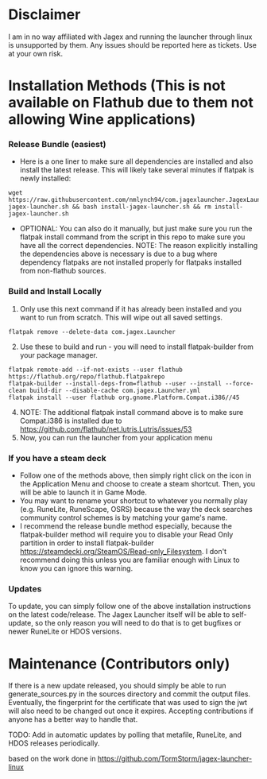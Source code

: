 # Disclaimer
I am in no way affiliated with Jagex and running the launcher through linux is unsupported by them. Any issues should be reported here as tickets. Use at your own risk.

# Installation Methods (This is not available on Flathub due to them not allowing Wine applications)
### Release Bundle (easiest)
- Here is a one liner to make sure all dependencies are installed and also install the latest release. This will likely take several minutes if flatpak is newly installed:
```
wget https://raw.githubusercontent.com/nmlynch94/com.jagexlauncher.JagexLauncher/main/install-jagex-launcher.sh && bash install-jagex-launcher.sh && rm install-jagex-launcher.sh
```
- OPTIONAL: You can also do it manually, but just make sure you run the flatpak install command from the script in this repo to make sure you have all the correct dependencies.
NOTE: The reason explicitly installing the dependencies above is necessary is due to a bug where dependency flatpaks are not installed properly for flatpaks installed from non-flathub sources. 

### Build and Install Locally

1. Only use this next command if it has already been installed and you want to run from scratch. This will wipe out all saved settings.
```
flatpak remove --delete-data com.jagex.Launcher
```

2. Use these to build and run - you will need to install flatpak-builder from your package manager.
```
flatpak remote-add --if-not-exists --user flathub https://flathub.org/repo/flathub.flatpakrepo
flatpak-builder --install-deps-from=flathub --user --install --force-clean build-dir --disable-cache com.jagex.Launcher.yml
flatpak install --user flathub org.gnome.Platform.Compat.i386//45
```
4. NOTE: The additional flatpak install command above is to make sure Compat.i386 is installed due to https://github.com/flathub/net.lutris.Lutris/issues/53
5. Now, you can run the launcher from your application menu

### If you have a steam deck
- Follow one of the methods above, then simply right click on the icon in the Application Menu and choose to create a steam shortcut. Then, you will be able to launch it in Game Mode.
- You may want to rename your shortcut to whatever you normally play (e.g. RuneLite, RuneScape, OSRS) because the way the deck searches community control schemes is by matching your game's name.
- I recommend the release bundle method especially, because the flatpak-builder method will require you to disable your Read Only partition in order to install flatpak-builder https://steamdecki.org/SteamOS/Read-only_Filesystem. I don't recommend doing this unless you are familiar enough with Linux to know you can ignore this warning.

### Updates
To update, you can simply follow one of the above installation instructions on the latest code/release. The Jagex Launcher itself will be able to self-update, so the only reason you will need to do that is to get bugfixes or newer RuneLite or HDOS versions. 

# Maintenance (Contributors only)
If there is a new update released, you should simply be able to run generate_sources.py in the sources directory and commit the output files. Eventually, the fingerprint for the certificate that was used to sign the jwt will also need to be changed out once it expires. Accepting contributions if anyone has a better way to handle that.

TODO: Add in automatic updates by polling that metafile, RuneLite, and HDOS releases periodically.

based on the work done in https://github.com/TormStorm/jagex-launcher-linux

